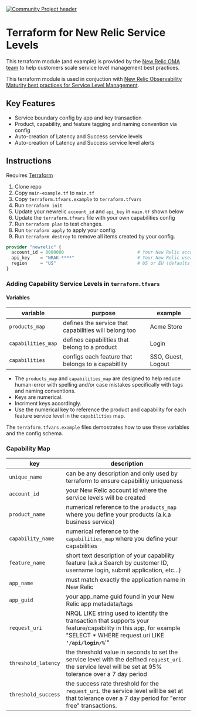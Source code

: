 [![Community Project header](https://github.com/newrelic/opensource-website/raw/master/src/images/categories/Example_Code.png)](https://opensource.newrelic.com/oss-category/#community-project)

# Terraform for New Relic Service Levels

This terraform module (and example) is provided by the [New Relic OMA team](https://docs.newrelic.com/docs/new-relic-solutions/observability-maturity/introduction/) to help customers scale service level management best practices.

This terraform module is used in conjuction with [New Relic Observability Maturity best practices for Service Level Management](https://docs.newrelic.com/docs/new-relic-solutions/observability-maturity/uptime-performance-reliability/optimize-slm-guide/).

## Key Features

* Service boundary config by app and key transaction
* Product, capability, and feature tagging and naming convention via config
* Auto-creation of Latency and Success service levels
* Auto-creation of Latency and Success service level alerts

## Instructions

Requires [Terraform](https://developer.hashicorp.com/terraform/tutorials/aws-get-started/install-cli)

1. Clone repo
2. Copy `main-example.tf` to `main.tf`
3. Copy `terraform.tfvars.example` to `terraform.tfvars`
4. Run `terraform init`
5. Update your newrelic `account_id` and `api_key` in `main.tf` shown below
6. Update the `terraform.tfvars` file with your own capabilities config
7. Run `terraform plan` to test changes.
8. Run `terraform apply` to apply your config.
9. Run `terraform destroy` to remove all items created by your config.

``` terraform
provider "newrelic" {
  account_id = 0000000                            # Your New Relic account ID
  api_key    = "NRAK-****"                        # Your New Relic user key
  region     = "US"                               # US or EU (defaults to US)
}
```

### Adding Capability Service Levels in `terraform.tfvars`

#### Variables

 variable | purpose | example
--- | --- | ---
`products_map` | defines the service that capabilities will belong too | Acme Store
`capabilities_map` | defines capabilities that belong to a product | Login
`capabilities` | configs each feature that belongs to a capabitlity | SSO, Guest, Logout

* The `products_map` and `capabilities_map` are designed to help reduce human-error with spelling and/or case mistakes specifically with tags and naming conventions.
* Keys are numerical.
* Incriment keys accordingly. 
* Use the numerical key to reference the product and capability for each feature service level in the `capabilities` map.

The `terraform.tfvars.example` files demostrates how to use these variables and the config schema.

### Capability Map

key | description
--- | --- |
`unique_name` | can be any description and only used by terraform to ensure capabilitiy uniqueness
`account_id` | your New Relic account id where the service levels will be created
`product_name` | numerical reference to the `products_map` where you define your products (a.k.a business service)
`capability_name` | numerical reference to the `capabilities_map` where you define your capabilities
`feature_name` | short text description of your capability feature (a.k.a Search by customer ID, username login, submit application, etc...)
`app_name` | must match exactly the application name in New Relic
`app_guid` | your app_name guid found in your New Relic app metadata/tags
`request_uri` | NRQL LIKE string used to identify the transaction that supports your feature/capability in this app, for example "SELECT * WHERE request.uri LIKE **`'/api/login/%`**'"
`threshold_latency` | the threshold value in seconds to set the service level with the deifned `request_uri`. the service level will be set at 95% tolerance over a 7 day period
`threshold_success` | the success rate threshold for the `request_uri`. the service level will be set at that tolerance over a 7 day period for "error free" transactions.



